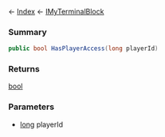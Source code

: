 ← [Index](Api-Index) ← [IMyTerminalBlock](Sandbox.ModAPI.Ingame.IMyTerminalBlock)

### Summary

```csharp
public bool HasPlayerAccess(long playerId)
```

### Returns

[bool](https://docs.microsoft.com/en-us/dotnet/api/system.boolean?view=netframework-4.6)

### Parameters

* [long](https://docs.microsoft.com/en-us/dotnet/api/system.int64?view=netframework-4.6) playerId
